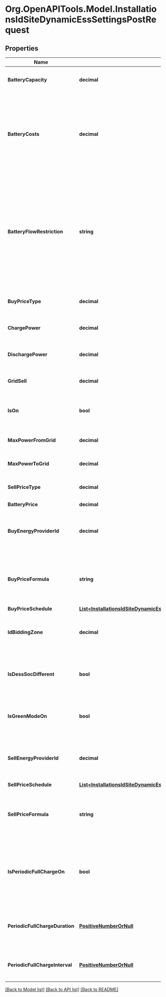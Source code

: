 # Org.OpenAPITools.Model.InstallationsIdSiteDynamicEssSettingsPostRequest

## Properties

Name | Type | Description | Notes
------------ | ------------- | ------------- | -------------
**BatteryCapacity** | **decimal** | Battery capacity of the system in kWh | 
**BatteryCosts** | **decimal** | Battery cycle costs per kWh - You can calculate this value using this formula: battery price / (amount of battery cycles * battery capacity) | 
**BatteryFlowRestriction** | **string** | Do you need to disable grid charging or discharging?  * &#x60;unrestricted&#x60; - No  * &#x60;noExport&#x60; - Disable discharging battery to grid  * &#x60;noImport&#x60; - Disable charging battery from grid  | 
**BuyPriceType** | **decimal** | Whether or not you have dynamic buy prices | 
**ChargePower** | **decimal** | Maximum battery charging power in kW | 
**DischargePower** | **decimal** | Maximum battery discharging power in kW | 
**GridSell** | **decimal** | Whether or not you can sell energy to the grid. | 
**IsOn** | **bool** | Whether or not you want to enable Dynamic ESS in VRM | 
**MaxPowerFromGrid** | **decimal** | Maximum power from the grid in kW | 
**MaxPowerToGrid** | **decimal** | Maximum power to the grid in kW | 
**SellPriceType** | **decimal** | Whether or not you have dynamic sell prices | 
**BatteryPrice** | **decimal** | Battery price | [optional] 
**BuyEnergyProviderId** | **decimal** | Identifier of the energy provider for buying energy (see /energy-providers) | [optional] 
**BuyPriceFormula** | **string** | A formula to apply to the raw dynamic energy prices, where p is the raw price. | [optional] 
**BuyPriceSchedule** | [**List&lt;InstallationsIdSiteDynamicEssSettingsGet200ResponseDataBuyPriceScheduleInner&gt;**](InstallationsIdSiteDynamicEssSettingsGet200ResponseDataBuyPriceScheduleInner.md) |  | [optional] 
**IdBiddingZone** | **decimal** | Identifier of the EU bidding zone (see /bidding-zones) | [optional] 
**IsDessSocDifferent** | **bool** | Whether or not you want to have a separate minimum SOC for Dynamic ESS | [optional] 
**IsGreenModeOn** | **bool** | Whether or not you want to have green mode turned on for Dynamic ESS | [optional] 
**SellEnergyProviderId** | **decimal** | Identifier of the energy provider for buying energy (see /energy-providers) | [optional] 
**SellPriceSchedule** | [**List&lt;InstallationsIdSiteDynamicEssSettingsGet200ResponseDataBuyPriceScheduleInner&gt;**](InstallationsIdSiteDynamicEssSettingsGet200ResponseDataBuyPriceScheduleInner.md) |  | [optional] 
**SellPriceFormula** | **string** | A formula to apply to the raw dynamic energy prices, where p is the raw price. | [optional] 
**IsPeriodicFullChargeOn** | **bool** | Whether or not do you want to periodically charge your battery to 100% in order to extend battery life | [optional] 
**PeriodicFullChargeDuration** | [**PositiveNumberOrNull**](PositiveNumberOrNull.md) | How many hours should your battery stay at 100% during the periodic recharge | [optional] 
**PeriodicFullChargeInterval** | [**PositiveNumberOrNull**](PositiveNumberOrNull.md) | How often should the battery be fully charged (in days) | [optional] 

[[Back to Model list]](../../README.md#documentation-for-models) [[Back to API list]](../../README.md#documentation-for-api-endpoints) [[Back to README]](../../README.md)

